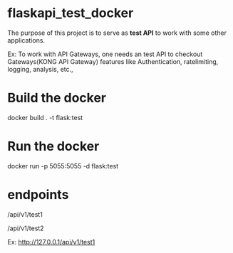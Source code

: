 # flaskapi_test_docker
The purpose of this project is to serve as <b>test API</b> to work with some other applications.

Ex: To work with API Gateways, one needs an test API to checkout Gateways(KONG API Gateway) features like Authentication, ratelimiting, logging, analysis, etc.,


# Build the docker

docker build . -t flask:test


# Run the docker

docker run -p 5055:5055 -d flask:test


# endpoints

/api/v1/test1


/api/v1/test2


Ex: http://127.0.0.1/api/v1/test1

